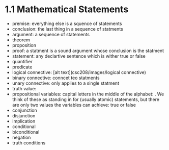 # 1.1 Mathematical Statements

- premise: everything else is a squence of statements
- conclusion: the last thing in a sequence of statments
- argument: a sequence of statements
- theorem
- proposition
- proof: a statment is a sound argument whose conclusion is the statment
- statement: any declartive sentence which is wither true or false
- quantifier
- predicate
- logical connective: [alt text](csc208/images/logical connective)
- binary connective: conncet teo statments 
- unary connective: only applies to a single statment
- truth value: 
- propositional variables: capital letters in the middle of the alphabet: .
 We think of these as standing in for (usually atomic) statements, but there are only two values the variables can achieve: true or false
- conjunction
- disjunction
- implication
- conditional
- biconditional
- negation
- truth conditions
